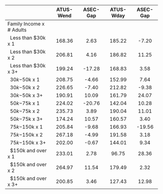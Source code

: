 
|                      |    ATUS-Wend |     ASEC-Gap |    ATUS-Wday |     ASEC-Gap |
| -------------------- | :----------: | :----------: | :----------: | :----------: |
| Family Income x # Adults |              |              |              |              |
| &nbsp;&nbsp;Less than $30k x 1 |       168.36 |         2.63 |       185.22 |        -7.20 |
| &nbsp;&nbsp;Less than $30k x 2 |       206.81 |         4.16 |       186.82 |        11.25 |
| &nbsp;&nbsp;Less than $30k x 3+ |       199.24 |       -17.28 |       168.83 |         3.58 |
| &nbsp;&nbsp;$30k-$50k x 1 |       208.75 |        -4.66 |       152.99 |         7.64 |
| &nbsp;&nbsp;$30k-$50k x 2 |       226.65 |        -7.40 |       212.82 |        -9.38 |
| &nbsp;&nbsp;$30k-$50k x 3+ |       190.91 |        10.09 |       161.79 |        24.07 |
| &nbsp;&nbsp;$50k-$75k x 1 |       224.02 |       -20.76 |       142.04 |        10.28 |
| &nbsp;&nbsp;$50k-$75k x 2 |       235.73 |         3.89 |       190.04 |        11.01 |
| &nbsp;&nbsp;$50k-$75k x 3+ |       174.24 |        10.57 |       160.57 |         3.40 |
| &nbsp;&nbsp;$75k-$150k x 1 |       205.84 |        -9.68 |       166.93 |       -19.56 |
| &nbsp;&nbsp;$75k-$150k x 2 |       267.18 |        -4.99 |       191.58 |         3.18 |
| &nbsp;&nbsp;$75k-$150k x 3+ |       202.00 |        -0.67 |       144.01 |         9.34 |
| &nbsp;&nbsp;$150k and over x 1 |       233.01 |         2.78 |        96.75 |        28.36 |
| &nbsp;&nbsp;$150k and over x 2 |       264.97 |        11.54 |       179.49 |         2.32 |
| &nbsp;&nbsp;$150k and over x 3+ |       200.85 |         3.46 |       127.43 |        12.98 |

